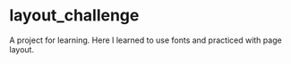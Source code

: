 # layout_challenge

A project for learning. Here I learned to use fonts and practiced with page layout.


